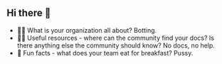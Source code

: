 ## Hi there 👋

- 🙋‍♀️ What is your organization all about? Botting.
- 👩‍💻 Useful resources - where can the community find your docs? Is there anything else the community should know? No docs, no help.
- 🍿 Fun facts - what does your team eat for breakfast? Pussy.


